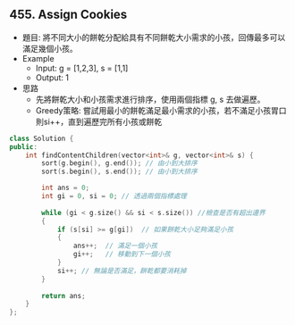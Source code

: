## 455. Assign Cookies
- 題目: 將不同大小的餅乾分配給具有不同餅乾大小需求的小孩，回傳最多可以滿足幾個小孩。
- Example
    - Input: g = [1,2,3], s = [1,1]
    - Output: 1
- 思路
    - 先將餅乾大小和小孩需求進行排序，使用兩個指標 g, s 去做遍歷。
    - Greedy策略: 嘗試用最小的餅乾滿足最小需求的小孩，若不滿足小孩胃口則si++，直到遍歷完所有小孩或餅乾

```cpp
class Solution {
public:
    int findContentChildren(vector<int>& g, vector<int>& s) {
        sort(g.begin(), g.end()); // 由小到大排序
        sort(s.begin(), s.end()); // 由小到大排序

        int ans = 0;
        int gi = 0, si = 0; // 透過兩個指標處理
        
        while (gi < g.size() && si < s.size()) //檢查是否有超出邊界
        {
            if (s[si] >= g[gi])  // 如果餅乾大小足夠滿足小孩
            { 
                ans++;  // 滿足一個小孩
                gi++;   // 移動到下一個小孩
            }
            si++; // 無論是否滿足，餅乾都要消耗掉
        }
        
        return ans;
    }
};
```
